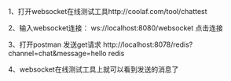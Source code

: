 
1、打开websocket在线测试工具http://coolaf.com/tool/chattest

2、输入websocket连接：   ws://localhost:8080/websocket  点击连接

3、打开postman 发送get请求   http://localhost:8078/redis?channel=chat&message=hello redis

4、websocket在线测试工具上就可以看到发送的消息了
